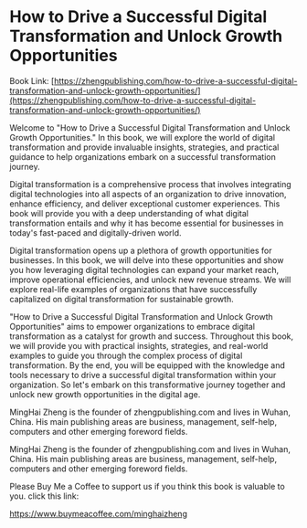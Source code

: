 # How to Drive a Successful Digital Transformation and Unlock Growth Opportunities

Book Link: [https://zhengpublishing.com/how-to-drive-a-successful-digital-transformation-and-unlock-growth-opportunities/](https://zhengpublishing.com/how-to-drive-a-successful-digital-transformation-and-unlock-growth-opportunities/)

Welcome to "How to Drive a Successful Digital Transformation and Unlock Growth Opportunities." In this book, we will explore the world of digital transformation and provide invaluable insights, strategies, and practical guidance to help organizations embark on a successful transformation journey.

Digital transformation is a comprehensive process that involves integrating digital technologies into all aspects of an organization to drive innovation, enhance efficiency, and deliver exceptional customer experiences. This book will provide you with a deep understanding of what digital transformation entails and why it has become essential for businesses in today's fast-paced and digitally-driven world.

Digital transformation opens up a plethora of growth opportunities for businesses. In this book, we will delve into these opportunities and show you how leveraging digital technologies can expand your market reach, improve operational efficiencies, and unlock new revenue streams. We will explore real-life examples of organizations that have successfully capitalized on digital transformation for sustainable growth.

"How to Drive a Successful Digital Transformation and Unlock Growth Opportunities" aims to empower organizations to embrace digital transformation as a catalyst for growth and success. Throughout this book, we will provide you with practical insights, strategies, and real-world examples to guide you through the complex process of digital transformation. By the end, you will be equipped with the knowledge and tools necessary to drive a successful digital transformation within your organization. So let's embark on this transformative journey together and unlock new growth opportunities in the digital age.

MingHai Zheng is the founder of zhengpublishing.com and lives in Wuhan, China. His main publishing areas are business, management, self-help, computers and other emerging foreword fields.

MingHai Zheng is the founder of zhengpublishing.com and lives in Wuhan, China. His main publishing areas are business, management, self-help, computers and other emerging foreword fields.

Please Buy Me a Coffee to support us if you think this book is valuable to you. click this link:

https://www.buymeacoffee.com/minghaizheng
